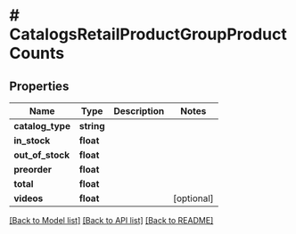 # # CatalogsRetailProductGroupProductCounts

## Properties

Name | Type | Description | Notes
------------ | ------------- | ------------- | -------------
**catalog_type** | **string** |  |
**in_stock** | **float** |  |
**out_of_stock** | **float** |  |
**preorder** | **float** |  |
**total** | **float** |  |
**videos** | **float** |  | [optional]

[[Back to Model list]](../../README.md#models) [[Back to API list]](../../README.md#endpoints) [[Back to README]](../../README.md)
